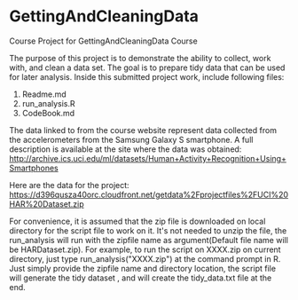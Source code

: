 # GettingAndCleaningData
Course Project for GettingAndCleaningData Course

The purpose of this project is to demonstrate the ability to collect, work with, and clean a data set. The goal is to prepare tidy data that can be used for later analysis. Inside this submitted project work, include following files:
1. Readme.md
2. run_analysis.R
3. CodeBook.md

The data linked to from the course website represent data collected from the accelerometers from the Samsung Galaxy S smartphone. A full description is available at the site where the data was obtained: 
http://archive.ics.uci.edu/ml/datasets/Human+Activity+Recognition+Using+Smartphones

Here are the data for the project: 
https://d396qusza40orc.cloudfront.net/getdata%2Fprojectfiles%2FUCI%20HAR%20Dataset.zip

For convenience, it is assumed that the zip file is downloaded on local directory for the script file to work on it. It's not needed to unzip the file, the run_analysis will run with the zipfile name as argument(Default file name will be HARDataset.zip). For example, to run the script on XXXX.zip on current directory, just type run_analysis("XXXX.zip") at the command prompt in R.
Just simply provide the zipfile name and directory location, the script file will generate the tidy dataset , and will create the tidy_data.txt file at the end.
